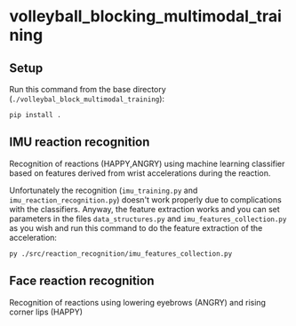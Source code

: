 # volleyball_blocking_multimodal_training

## Setup

Run this command from the base directory (`./volleybal_block_multimodal_training`):
```
pip install .
```

## IMU reaction recognition
Recognition of reactions (HAPPY,ANGRY) using machine learning classifier based on features derived from wrist accelerations during the reaction.

Unfortunately the recognition (`imu_training.py` and `imu_reaction_recognition.py`) doesn't work properly due to complications with the classifiers.
Anyway, the feature extraction works and you can set parameters in the files `data_structures.py` and `imu_features_collection.py` as you wish and run this command to do the feature extraction of the acceleration:
```
py ./src/reaction_recognition/imu_features_collection.py
```

## Face reaction recognition
Recognition of reactions using lowering eyebrows (ANGRY) and rising corner lips (HAPPY)

